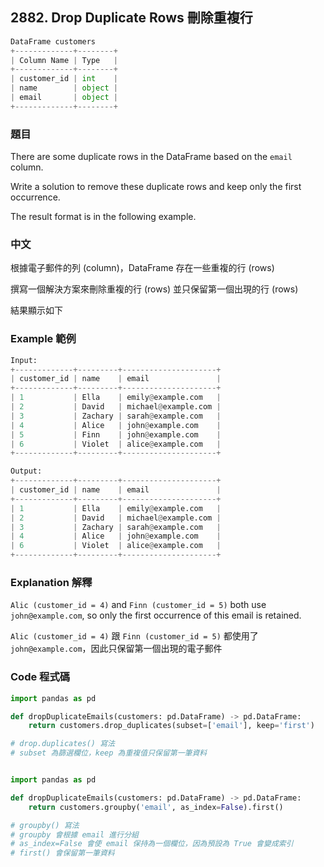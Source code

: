 ## 2882. Drop Duplicate Rows 刪除重複行

```py 
DataFrame customers
+-------------+--------+
| Column Name | Type   |
+-------------+--------+
| customer_id | int    |
| name        | object |
| email       | object |
+-------------+--------+
```

### 題目

There are some duplicate rows in the DataFrame based on the `email` column.

Write a solution to remove these duplicate rows and keep only the first occurrence.

The result format is in the following example.

### 中文

根據電子郵件的列 (column)，DataFrame 存在一些重複的行 (rows)

撰寫一個解決方案來刪除重複的行 (rows) 並只保留第一個出現的行 (rows)

結果顯示如下
 
### Example 範例

```py
Input:
+-------------+---------+---------------------+
| customer_id | name    | email               |
+-------------+---------+---------------------+
| 1           | Ella    | emily@example.com   |
| 2           | David   | michael@example.com |
| 3           | Zachary | sarah@example.com   |
| 4           | Alice   | john@example.com    |
| 5           | Finn    | john@example.com    |
| 6           | Violet  | alice@example.com   |
+-------------+---------+---------------------+

Output:  
+-------------+---------+---------------------+
| customer_id | name    | email               |
+-------------+---------+---------------------+
| 1           | Ella    | emily@example.com   |
| 2           | David   | michael@example.com |
| 3           | Zachary | sarah@example.com   |
| 4           | Alice   | john@example.com    |
| 6           | Violet  | alice@example.com   |
+-------------+---------+---------------------+
```

### Explanation 解釋

`Alic (customer_id = 4)` and `Finn (customer_id = 5)` both use `john@example.com`, so only the first occurrence of this email is retained.

`Alic (customer_id = 4)` 跟 `Finn (customer_id = 5)` 都使用了 `john@example.com`，因此只保留第一個出現的電子郵件


### Code 程式碼

```py 
import pandas as pd

def dropDuplicateEmails(customers: pd.DataFrame) -> pd.DataFrame:
    return customers.drop_duplicates(subset=['email'], keep='first')

# drop.duplicates() 寫法
# subset 為篩選欄位，keep 為重複值只保留第一筆資料


import pandas as pd

def dropDuplicateEmails(customers: pd.DataFrame) -> pd.DataFrame:
    return customers.groupby('email', as_index=False).first()

# groupby() 寫法
# groupby 會根據 email 進行分組
# as_index=False 會使 email 保持為一個欄位，因為預設為 True 會變成索引
# first() 會保留第一筆資料
```
